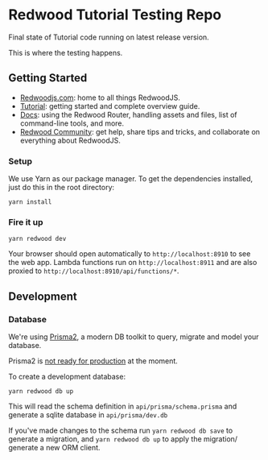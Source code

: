 # Redwood Tutorial Testing Repo
Final state of Tutorial code running on latest release version.

This is where the testing happens.

## Getting Started
- [Redwoodjs.com](https://redwoodjs.com): home to all things RedwoodJS.
- [Tutorial](https://redwoodjs.com/tutorial/welcome-to-redwood): getting started and complete overview guide.
- [Docs](https://redwoodjs.com/docs/introduction): using the Redwood Router, handling assets and files, list of command-line tools, and more.
- [Redwood Community](https://community.redwoodjs.com): get help, share tips and tricks, and collaborate on everything about RedwoodJS.

### Setup

We use Yarn as our package manager. To get the dependencies installed, just do this in the root directory:  

```terminal
yarn install
```

### Fire it up

```terminal
yarn redwood dev
```

Your browser should open automatically to `http://localhost:8910` to see the web app. Lambda functions run on `http://localhost:8911` and are also proxied to `http://localhost:8910/api/functions/*`.

## Development

### Database

We're using [Prisma2](https://github.com/prisma/prisma2), a modern DB toolkit to query, migrate and model your database.

Prisma2 is [not ready for production](https://isprisma2ready.com) at the moment.

To create a development database:

```terminal
yarn redwood db up
```

This will read the schema definition in `api/prisma/schema.prisma` and generate a sqlite database in `api/prisma/dev.db`

If you've made changes to the schema run `yarn redwood db save` to generate a migration, and `yarn redwood db up` to apply the migration/ generate a new ORM client.
